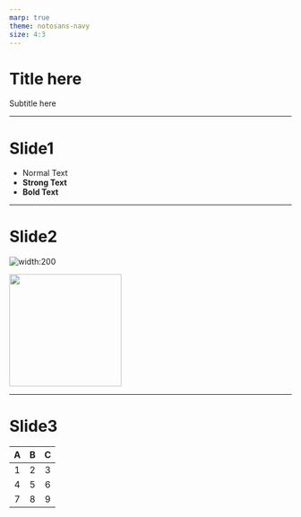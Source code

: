 ```yaml
---
marp: true
theme: notosans-navy
size: 4:3
---
```


<!--
class: title
paginate: false
-->
# Title here
Subtitle here

---
<!--
class: slides
paginate: true
footer: \n
-->
# Slide1
* Normal Text
* **Strong Text**
* <b>Bold Text</b>

<!--_footer: This is footer text.-->

---
# Slide2
![width:200](https://github.com/pit-ray/win-vind/raw/master/res/icon.png)
<p class="c"><img src="https://github.com/pit-ray/win-vind/raw/master/res/icon.png" width="200"/></p>

---
# Slide3
|A|B|C|
|:---:|:---:|:---:|
|1|2|3|
|4|5|6|
|7|8|9|
